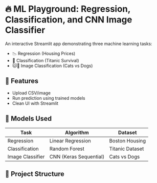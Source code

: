 # 🔥 ML Playground: Regression, Classification, and CNN Image Classifier

An interactive Streamlit app demonstrating three machine learning tasks:
- 📉 Regression (Housing Prices)
- 🧮 Classification (Titanic Survival)
- 🐱🐶 Image Classification (Cats vs Dogs)

## 🚀 Features

- Upload CSV/image
- Run prediction using trained models
- Clean UI with Streamlit

## 💼 Models Used

| Task            | Algorithm             | Dataset            |
|-----------------|------------------------|---------------------|
| Regression      | Linear Regression      | Boston Housing      |
| Classification  | Random Forest          | Titanic Dataset     |
| Image Classifier| CNN (Keras Sequential) | Cats vs Dogs        |

## 📁 Project Structure

